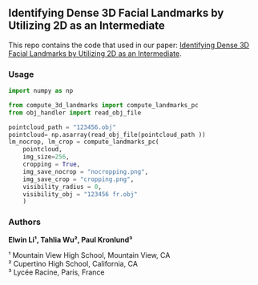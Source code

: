 ## Identifying Dense 3D Facial Landmarks by Utilizing 2D as an Intermediate

This repo contains the code that used in our paper: [Identifying Dense 3D Facial Landmarks by Utilizing 2D as an Intermediate](<link>).

### Usage

```py
import numpy as np

from compute_3d_landmarks import compute_landmarks_pc
from obj_handler import read_obj_file

pointcloud_path = "123456.obj"
pointcloud= np.asarray(read_obj_file(pointcloud_path ))
lm_nocrop, lm_crop = compute_landmarks_pc(
    pointcloud, 
    img_size=256, 
    cropping = True, 
    img_save_nocrop = "nocropping.png", 
    img_save_crop = "cropping.png", 
    visibility_radius = 0, 
    visibility_obj = "123456 fr.obj"
    )
```

### Authors
**Elwin Li¹, Tahlia Wu², Paul Kronlund³**

¹ Mountain View High School, Mountain View, CA\
² Cupertino High School, California, CA\
³ Lycée Racine, Paris, France
